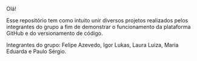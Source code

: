 Olá! 

Esse repositório tem como intuito unir diversos projetos realizados pelos integrantes do grupo a fim de demonstrar o funcionamento da plataforma GitHub e do versionamento de código. 

Integrantes do grupo: Felipe Azevedo, Igor Lukas, Laura Luiza, Maria Eduarda e Paulo Sérgio. 
